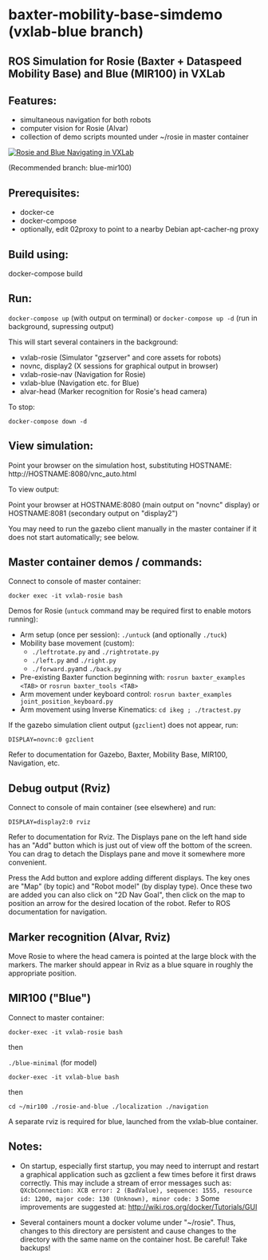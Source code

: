 # baxter-mobility-base-simdemo (vxlab-blue branch)
## ROS Simulation for Rosie (Baxter + Dataspeed Mobility Base) and Blue (MIR100) in VXLab

## Features:
- simultaneous navigation for both robots
- computer vision for Rosie (Alvar)
- collection of demo scripts mounted under ~/rosie in master container

[![Rosie and Blue Navigating in VXLab](https://img.youtube.com/vi/Jtl_j8n0Mf8/0.jpg)](https://www.youtube.com/watch?v=Jtl_j8n0Mf8)

(Recommended branch: blue-mir100)

## Prerequisites:
- docker-ce
- docker-compose
- optionally, edit 02proxy to point to a nearby Debian apt-cacher-ng proxy

## Build using:

docker-compose build

## Run:

`docker-compose up` (with output on terminal) or
`docker-compose up -d` (run in background, supressing output)

This will start several containers in the background:
- vxlab-rosie (Simulator "gzserver" and core assets for robots)
- novnc, display2 (X sessions for graphical output in browser)
- vxlab-rosie-nav (Navigation for Rosie)
- vxlab-blue (Navigation etc. for Blue)
- alvar-head (Marker recognition for Rosie's head camera)

To stop:

`docker-compose down -d`

## View simulation:

Point your browser on the simulation host, substituting HOSTNAME: http://HOSTNAME:8080/vnc_auto.html

To view output:

Point your browser at HOSTNAME:8080 (main output on "novnc" display) or HOSTNAME:8081 (secondary output on "display2")

You may need to run the gazebo client manually in the master container if it does not start automatically; see below.

## Master container demos / commands:

Connect to console of master container:

`docker exec -it vxlab-rosie bash`

Demos for Rosie (`untuck` command may be required first to enable motors running):
- Arm setup (once per session): `./untuck` (and optionally `./tuck`)
- Mobility base movement (custom):
  - `./leftrotate.py` and `./rightrotate.py`
  - `./left.py` and `./right.py`
  - `./forward.py`and `./back.py`
- Pre-existing Baxter function beginning with: `rosrun baxter_examples <TAB>` or `rosrun baxter_tools <TAB>`
- Arm movement under keyboard control: `rosrun baxter_examples joint_position_keyboard.py`
- Arm movement using Inverse Kinematics: `cd ikeg ; ./tractest.py` 

If the gazebo simulation client output (`gzclient`) does not appear, run:

`DISPLAY=novnc:0 gzclient`

Refer to documentation for Gazebo, Baxter, Mobility Base, MIR100, Navigation, etc.

## Debug output (Rviz)

Connect to console of main container (see elsewhere) and run:

`DISPLAY=display2:0 rviz`

Refer to documentation for Rviz. The Displays pane on the left hand side has an "Add" button which is just out of view off the bottom of the screen. You can drag to detach the Displays pane and move it somewhere more convenient.

Press the Add button and explore adding different displays. The key ones are "Map" (by topic) and "Robot model" (by display type). Once these two are added you can also click on "2D Nav Goal", then click on the map to position an arrow for the desired location of the robot. Refer to ROS documentation for navigation.

## Marker recognition (Alvar, Rviz)

Move Rosie to where the head camera is pointed at the large block with the markers. The marker should appear in Rviz as a blue square in roughly the appropriate position.

## MIR100 ("Blue")

Connect to master container:

`docker-exec -it vxlab-rosie bash`

then

`./blue-minimal` (for model)

`docker-exec -it vxlab-blue bash`

then

`cd ~/mir100
./rosie-and-blue
./localization
./navigation`

A separate rviz is required for blue, launched from the vxlab-blue container.


## Notes:

- On startup, especially first startup, you may need to interrupt and restart a graphical application such as gzclient a few times before it first draws correctly. This may include a stream of error messages such as:
`QXcbConnection: XCB error: 2 (BadValue), sequence: 1555, resource id: 1200, major code: 130 (Unknown), minor code: 3`
Some improvements are suggested at: http://wiki.ros.org/docker/Tutorials/GUI

- Several containers mount a docker volume under "~/rosie". Thus, changes to this directory are persistent and cause changes to the directory with the same name on the container host. Be careful! Take backups!

